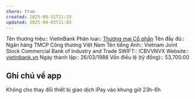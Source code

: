 ```yaml
---
share: true
created: 2025-08-31T11:15
updated: 2025-09-03T21:05
---
```

Tên thương hiệu:: VietinBank
Phân loại:: [Thương mại Cổ phần](Th%C6%B0%C6%A1ng%20m%E1%BA%A1i%20C%E1%BB%95%20ph%E1%BA%A7n.md)
Tên đầy đủ:: Ngân hàng TMCP Công thương Việt Nam
Tên tiếng Anh:: Vietnam Joint Stock Commercial Bank of Industry and Trade
SWIFT:: ICBVVNVX
Website:: [vietinbank.vn](vietinbank.vn)
Ngày thành lập:: 26/03/1988
Vốn điều lệ (tỷ đồng):: 53,700.00

## Ghi chú về app
Không cho thay đổi thiết bị giao dịch iPay vào khung giờ 23h-6h 
